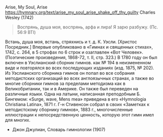 Arise, My Soul, Arise
https://hymnary.org/text/arise_my_soul_arise_shake_off_thy_guilty
Charles Wesley (1742)

> Воспрянь, душа моя, воспрянь, арфа и лира! Я зарю разбужу.
> (Пс. 56:9 BTI)


Встань, душа моя, встань, стряхнись и т. д. К. Уэсли. [Христос Посредник.] Впервые опубликовано в «Гимнах и священных стихах», 1742, с. 264, в 5 строфах по 6 строк и озаглавлен «Вот Человек». (Поэтические произведения, 1868-72, т. II, стр. 323.) В 1780 году он был включен в Уэслианский сборник гимнов. как № 194 в неизмененном виде и повторялся во всех последующих изданиях (изд. 1875, № 202). Из Уэслианского сборника гимнов он попал во все собрания методистских организаций во всех англоязычных странах, а также во многие сборники гимнов за пределами методизма как в Великобритании, так и в Америке. Он также был переведен на различные языки. Одна на латыни, написанная преподобным Б. Бингемом: «Surge, wave, Mens mea» приведена в его «Hymnologia Christiana Latina», 1871 г. Г-н Стивенсон собрал в своих «Заметках к методистскому сборнику гимнов», 1883 г., многочисленные иллюстрации к непосредственную ценность, которую этот гимн имел для многих.

- Джон Джулиан, Словарь гимнологии (1907)